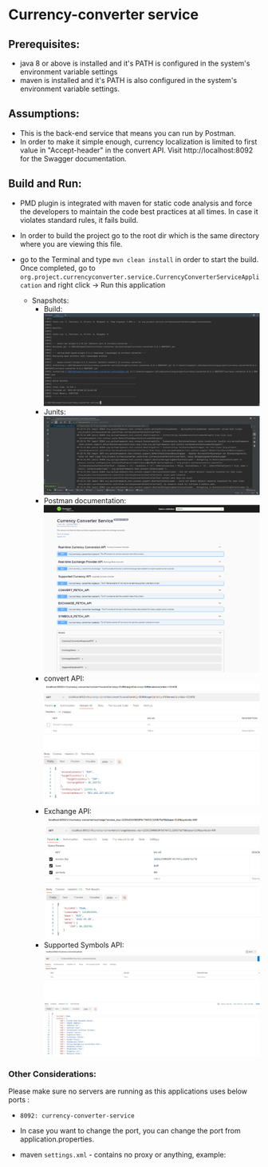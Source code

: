 # Currency-converter service

## Prerequisites:

- java 8 or above is installed and it's PATH is configured in the system's environment variable settings
- maven is installed and it's PATH is also configured in the system's environment variable settings.

## Assumptions:

- This is the back-end service that means you can run by Postman.
- In order to make it simple enough, currency localization is limited to first value in "Accept-header" in the 
  convert API. Visit http://localhost:8092 for the Swagger documentation.

## Build and Run:
- PMD plugin is integrated with maven for static code analysis and force the developers to maintain the code best
  practices at all times. In case it violates standard rules, it fails build.
- In order to build the project go to the root dir which is the same directory where you are viewing this file.
- go to the Terminal and type `mvn clean install` in order to start the build.
  Once completed, go to `org.project.currencyconverter.service.CurrencyConverterServiceApplication` and right click -> Run this application
  
  - Snapshots: 
    - Build: 
  ![img.png](img.png)
    - Junits:   
  ![img_1.png](img_1.png)
    - Postman documentation:    
   ![img_5.png](img_5.png)   
    - convert API: <br/>
![img_2.png](img_2.png)
    - Exchange API: <br/>
  ![img_3.png](img_3.png)
     - Supported Symbols API:  <br/> 
  ![img_4.png](img_4.png)
  
### Other Considerations:
Please make sure no servers are running as this applications uses below ports :  <br/>
- `8092: currency-converter-service` <br/>
- In case you want to change the port, you can change the port from application.properties. <br/>
- maven `settings.xml` - contains no proxy or anything, example:

    <settings xmlns="http://maven.apache.org/SETTINGS/1.0.0"  xmlns:xsi="http://www.w3.org/2001/XMLSchema-instance"  xsi:schemaLocation="http://maven.apache.org/SETTINGS/1.0.0                      http://maven.apache.org/xsd/settings-1.0.0.xsd">
	<localRepository/>
	<interactiveMode/>
	<usePluginRegistry/>
	<offline/>
	<pluginGroups/>
	<proxies>
    </proxies>
	<servers>
    </servers>
	<mirrors>
	</mirrors>
	<profiles/>
	<activeProfiles/>
    </settings>
